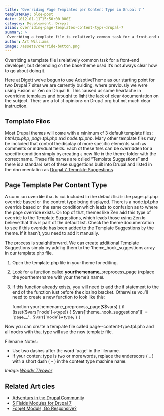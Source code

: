 ```yaml
---
title: 'Overriding Page Templates per Content Type in Drupal 7 '
templateKey: blog-post
date: 2012-01-11T15:50:00.000Z
category: Development, Drupal
alias: overriding-page-templates-content-type-drupal-7
summary: > 
 Overriding a template file is relatively common task for a front-end developer, but depending on the base theme used it’s not always clear how to go about doing it.
author: Art Williams
image: /assets/override-button.png
---
```


Overriding a template file is relatively common task for a front-end developer, but depending on the base theme used it’s not always clear how to go about doing it.

Here at Digett we’ve begun to use AdaptiveTheme as our starting point for two Drupal 7 sites we are currently building, where previously we were using Fusion or Zen on Drupal 6. This caused us some heartache in overriding templates and brought to light the lack of clear documentation on the subject. There are a lot of opinions on Drupal.org but not much clear instruction.

Template Files
--------------

Most Drupal themes will come with a minimum of 3 default template files: _html.tpl.php_, _page.tpl.php_ and _node.tpl.php_. Many other template files may be included that control the display of more specific elements such as comments or individual fields. Each of these files can be overridden for a specific condition simply by creating a new file in the theme folder with the correct name. These file names are called “Template Suggestions” and there is a standard set of these suggestions built into Drupal and listed in the documentation as [Drupal 7 Template Suggestions](https://www.drupal.org/node/1089656).

Page Template Per Content Type
------------------------------

A common override that is not included in the default list is the page.tpl.php override based on the content type being displayed. There is a node.tpl.php override based on the same condition which leads to confusion as to where the page override exists. On top of that, themes like Zen add this type of override to the Template Suggestions, which leads those using Zen to believe that this is part of the default list. Check the theme documentation to see if this override has been added to the Template Suggestions by the theme. If it hasn’t, you need to add it manually.

The process is straightforward. We can create additional Template Suggestions simply by adding them to the ‘theme\_hook\_suggestions array in our template.php file.

1.  Open the template.php file in your theme for editing.
2.  Look for a function called **yourthemename**\_preprocess\_page (replace the yourthemename with your theme’s name).
3.  If this function already exists, you will need to add the if statement to the end of the function just before the closing bracket. Otherwise you’ll need to create a new function to look like this:

    
    function yourthemename_preprocess_page(&$vars) {
      if (isset($vars['node']->type)) {
        $vars['theme_hook_suggestions'][] = 'page__' . $vars['node']->type;
      }
    }
    

Now you can create a template file called page--content-type.tpl.php and all nodes with that type will use the new template file.

Filename Notes:

*   Use two dashes after the word ‘page’ in the filename.
*   If your content type is two or more words, replace the underscore ( \_ ) with a short dash ( - ) in the content type machine name.

_Image: [Woody Thrower](http://www.flickr.com/photos/woodythrower/)_

Related Articles
----------------

*   [Adventurs in the Drupal Community](/blog/12/14/2011/adventures-drupal-community)
*   [5 Fields Modules for Drupal 7](/blog/12/21/2011/5-fields-modules-drupal-7)
*   [Forget Module, Go Responsive?](/blog/12/02/2011/forget-mobile-go-responsive)